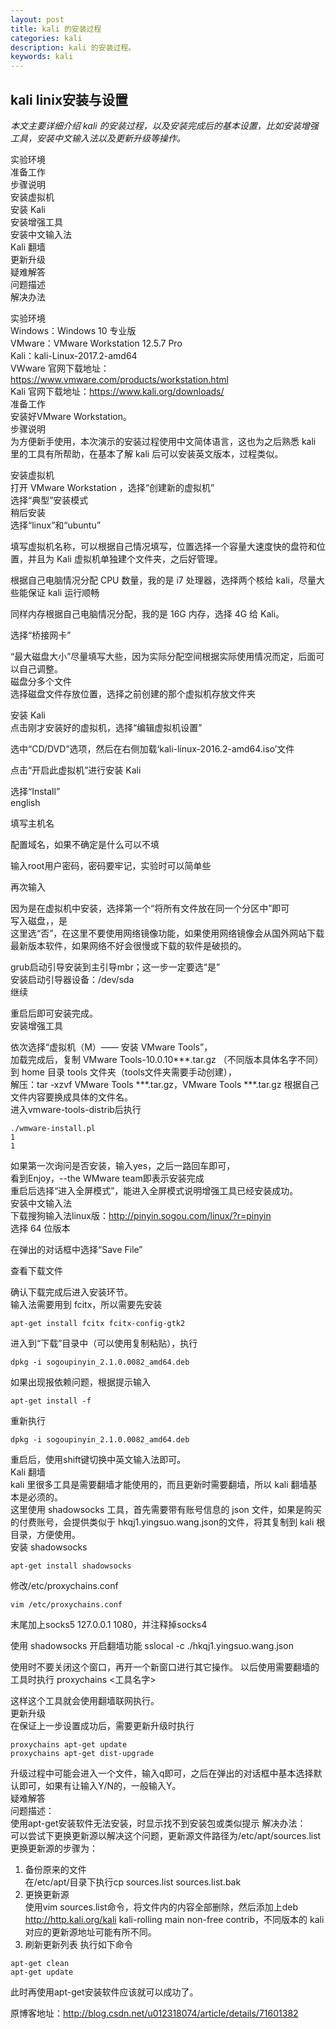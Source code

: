 ```yaml
---
layout: post
title: kali 的安装过程
categories: kali
description: kali 的安装过程。
keywords: kali
---
```



## kali linix安装与设置

*本文主要详细介绍 kali 的安装过程，以及安装完成后的基本设置，比如安装增强工具，安装中文输入法以及更新升级等操作。*

实验环境  
准备工作  
步骤说明  
安装虚拟机  
安装 Kali  
安装增强工具  
安装中文输入法  
Kali 翻墙  
更新升级  
疑难解答  
问题描述  
解决办法  

实验环境  
Windows：Windows 10 专业版   
VMware：VMware Workstation 12.5.7 Pro   
Kali：kali-Linux-2017.2-amd64  
VWware 官网下载地址：https://www.vmware.com/products/workstation.html   
Kali 官网下载地址：https://www.kali.org/downloads/   
准备工作  
安装好VMware Workstation。  
步骤说明  
为方便新手使用，本次演示的安装过程使用中文简体语言，这也为之后熟悉 kali 里的工具有所帮助，在基本了解 kali 后可以安装英文版本，过程类似。

安装虚拟机  
打开 VMware Workstation ，选择“创建新的虚拟机”     
选择“典型”安装模式   
稍后安装  
选择“linux”和“ubuntu”

填写虚拟机名称，可以根据自己情况填写，位置选择一个容量大速度快的盘符和位置，并且为 Kali 虚拟机单独建个文件夹，之后好管理。   

根据自己电脑情况分配 CPU 数量，我的是 i7 处理器，选择两个核给 kali，尽量大些能保证 kali 运行顺畅   

同样内存根据自己电脑情况分配，我的是 16G 内存，选择 4G 给 Kali。   

选择“桥接网卡”   

“最大磁盘大小”尽量填写大些，因为实际分配空间根据实际使用情况而定，后面可以自己调整。   
磁盘分多个文件  
选择磁盘文件存放位置，选择之前创建的那个虚拟机存放文件夹


安装 Kali  
点击刚才安装好的虚拟机，选择“编辑虚拟机设置”   

选中“CD/DVD”选项，然后在右侧加载‘kali-linux-2016.2-amd64.iso’文件   

点击“开启此虚拟机”进行安装 Kali

选择“Install”   
english

填写主机名   

配置域名，如果不确定是什么可以不填

输入root用户密码，密码要牢记，实验时可以简单些

再次输入

因为是在虚拟机中安装，选择第一个“将所有文件放在同一个分区中”即可   
写入磁盘，，是  
这里选“否”，在这里不要使用网络镜像功能，如果使用网络镜像会从国外网站下载最新版本软件，如果网络不好会很慢或下载的软件是破损的。   

grub启动引导安装到主引导mbr；这一步一定要选“是”   
安装启动引导器设备：/dev/sda  
继续  

重启后即可安装完成。  
安装增强工具  

依次选择“虚拟机（M）—— 安装 VMware Tools”，   
加载完成后，复制 VMware Tools-10.0.10***.tar.gz （不同版本具体名字不同）到 home 目录 tools 文件夹（tools文件夹需要手动创建），   
解压：tar -xzvf VMware Tools ***.tar.gz，VMware Tools ***.tar.gz 根据自己文件内容要换成具体的文件名。   
进入vmware-tools-distrib后执行
```
./wmware-install.pl
1
1
```
如果第一次询问是否安装，输入yes，之后一路回车即可，   
看到Enjoy，--the WMware team即表示安装完成   
重启后选择“进入全屏模式”，能进入全屏模式说明增强工具已经安装成功。  
安装中文输入法  
下载搜狗输入法linux版：http://pinyin.sogou.com/linux/?r=pinyin   
选择 64 位版本   

在弹出的对话框中选择“Save File”

查看下载文件

确认下载完成后进入安装环节。  
输入法需要用到 fcitx，所以需要先安装

```
apt-get install fcitx fcitx-config-gtk2  
```
进入到“下载”目录中（可以使用复制粘贴），执行
```
dpkg -i sogoupinyin_2.1.0.0082_amd64.deb
```
如果出现报依赖问题，根据提示输入
```
apt-get install -f
```
重新执行
```
dpkg -i sogoupinyin_2.1.0.0082_amd64.deb
```
重启后，使用shift键切换中英文输入法即可。   
Kali 翻墙  
kali 里很多工具是需要翻墙才能使用的，而且更新时需要翻墙，所以 kali 翻墙基本是必须的。   
这里使用 shadowsocks 工具，首先需要带有账号信息的 json 文件，如果是购买的付费账号，会提供类似于 hkqj1.yingsuo.wang.json的文件，将其复制到 kali 根目录，方便使用。  
安装 shadowsocks  
```
apt-get install shadowsocks
```
修改/etc/proxychains.conf
```
vim /etc/proxychains.conf
```
末尾加上socks5 127.0.0.1 1080，并注释掉socks4

使用 shadowsocks
开启翻墙功能
sslocal -c ./hkqj1.yingsuo.wang.json

使用时不要关闭这个窗口，再开一个新窗口进行其它操作。
以后使用需要翻墙的工具时执行
proxychains <工具名字>

这样这个工具就会使用翻墙联网执行。  
更新升级  
在保证上一步设置成功后，需要更新升级时执行  
```
proxychains apt-get update
proxychains apt-get dist-upgrade
```
升级过程中可能会进入一个文件，输入q即可，之后在弹出的对话框中基本选择默认即可，如果有让输入Y/N的，一般输入Y。  
疑难解答  
问题描述：  
使用apt-get安装软件无法安装，时显示找不到安装包或类似提示
解决办法：  
可以尝试下更换更新源以解决这个问题，更新源文件路径为/etc/apt/sources.list更换更新源的步骤为：   
1. 备份原来的文件   
在/etc/apt/目录下执行cp sources.list sources.list.bak
2. 更换更新源   
使用vim sources.list命令，将文件内的内容全部删除，然后添加上deb http://http.kali.org/kali kali-rolling main non-free contrib，不同版本的 kali 对应的更新源地址可能有所不同。   
3. 刷新更新列表
执行如下命令
```
apt-get clean
apt-get update
```
此时再使用apt-get安装软件应该就可以成功了。

原博客地址：http://blog.csdn.net/u012318074/article/details/71601382
